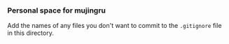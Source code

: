 ### Personal space for mujingru

Add the names of any files you don't want to commit to the ```.gitignore``` file in this directory.
